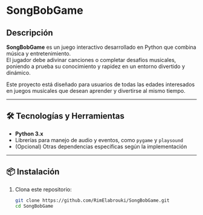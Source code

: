 # SongBobGame

##  Descripción

**SongBobGame** es un juego interactivo desarrollado en Python que combina música y entretenimiento.  
El jugador debe adivinar canciones o completar desafíos musicales, poniendo a prueba su conocimiento y rapidez en un entorno divertido y dinámico.

Este proyecto está diseñado para usuarios de todas las edades interesados en juegos musicales que desean aprender y divertirse al mismo tiempo.

---

## 🛠 Tecnologías y Herramientas

- **Python 3.x**  
- Librerías para manejo de audio y eventos, como `pygame` y `playsound`  
- (Opcional) Otras dependencias específicas según la implementación

---

## 📦 Instalación

1. Clona este repositorio:
   ```bash
   git clone https://github.com/RimElabrouki/SongBobGame.git
   cd SongBobGame
